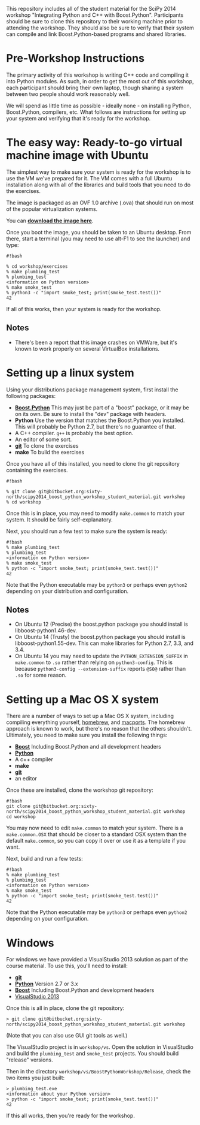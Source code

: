 This repository includes all of the student material for the SciPy 2014 workshop "Integrating Python and C++ with Boost.Python". Participants should be sure to clone this repository to their working machine 
prior to attending the workshop. They should also be sure to verify that their system can compile and link Boost.Python-based programs and shared libraries.

# **Pre-Workshop Instructions**

The primary activity of this workshop is writing C++ code and compiling it into Python modules. As such, in order to get the most out of this workshop, each participant should bring their own laptop, 
though sharing a system between two people should work reasonably well.

We will spend as little time as possible - ideally none - on installing Python, Boost.Python, compilers, etc. What follows are instructions for setting up your system and verifying that it's ready for the 
workshop.

# The easy way: Ready-to-go virtual machine image with Ubuntu #

The simplest way to make sure your system is ready for the workshop is to use the VM we've prepared for it. The VM comes with a full Ubuntu installation along with all of the libraries and build tools that 
you need to do the exercises.

The image is packaged as an OVF 1.0 archive (.ova) that should run on most of the popular virtualization systems.

You can [**download the image here**](https://www.dropbox.com/s/vs4oh9lsaiogtfy/BoostPythonWorkshop.ova).

Once you boot the image, you should be taken to an Ubuntu desktop. From there, start a terminal (you may need to use alt-F1 to see the launcher) and type:

```
#!bash

% cd workshop/exercises
% make plumbing_test
% plumbing_test
<information on Python version>
% make smoke_test
% python3 -c "import smoke_test; print(smoke_test.test())"
42
```

If all of this works, then your system is ready for the workshop.

## Notes

 * There's been a report that this image crashes on VMWare, but it's known to work properly on several VirtualBox installations.

# Setting up a linux system #
Using your distributions package management system, first install the following packages:

 * **[Boost.Python](http://boost.org)** This may just be part of a "boost" package, or it may be on its own. Be sure to install the "dev" package with headers.
 * **Python** Use the version that matches the Boost.Python you installed. This will probably be Python 2.7, but there's no guarantee of that.
 * A C++ compiler. `g++` is probably the best option.
 * An editor of some sort.
 * **[git](http://git-scm.com/)** To clone the exercises
 * **make** To build the exercises

Once you have all of this installed, you need to clone the git repository containing the exercises.

```
#!bash

% git clone git@bitbucket.org:sixty-north/scipy2014_boost_python_workshop_student_material.git workshop
% cd workshop
```

Once this is in place, you may need to modify `make.common` to match your system. It should be fairly self-explanatory.

Next, you should run a few test to make sure the system is ready:

```
#!bash
% make plumbing_test
% plumbing_test
<information on Python version>
% make smoke_test
% python -c "import smoke_test; print(smoke_test.test())"
42
```

Note that the Python executable may be `python3` or perhaps even `python2` depending on your distribution and configuration.

## Notes

 * On Ubuntu 12 (Precise) the boost.python package you should install is libboost-python1.46-dev.
 * On Ubuntu 14 (Trusty) the boost.python package you should install is libboost-python1.55-dev. This can make libraries for Python 2.7, 3.3, and 3.4.
 * On Ubuntu 14 you may need to update the `PYTHON_EXTENSION_SUFFIX` in `make.common` to `.so` rather than relying on `python3-config`. This is because `python3-config --extension-suffix` reports `@SO@` rather than `.so` for some reason.  

# Setting up a Mac OS X system #

There are a number of ways to set up a Mac OS X system, including compiling everything yourself, [homebrew](http://brew.sh/), and [macports](http://www.macports.org/). The homebrew approach is known to 
work, but there's no reason that the others shouldn't. Ultimately, you need to make sure you install the following things:

 * **[Boost](http://boost.org)** Including Boost.Python and all development headers
 * **[Python](http://python.org)** 
 * A c++ compiler
 * **make**
 * **[git](http://git-scm.com/)**
 * an editor

Once these are installed, clone the workshop git repository:

```
#!bash
git clone git@bitbucket.org:sixty-north/scipy2014_boost_python_workshop_student_material.git workshop
cd workshop
```

You may now need to edit `make.common` to match your system. There is a `make.common.OSX` that should be closer to a standard OSX system than the default `make.common`, so you can 
copy it over or use it as a template if you want.

Next, build and run a few tests:

```
#!bash
% make plumbing_test
% plumbing_test
<information on Python version>
% make smoke_test
% python -c "import smoke_test; print(smoke_test.test())"
42
```

Note that the Python executable may be `python3` or perhaps even `python2` depending on your configuration.

# Windows #

For windows we have provided a VisualStudio 2013 solution as part of the course material. To use this, you'll need to install:

 * **[git](http://git-scm.com/)**
 * **[Python](http://python.org)** Version 2.7 or 3.x
 * **[Boost](http://boost.org)** Including Boost.Python and development headers
 * [VisualStudio 2013](http://www.visualstudio.com/en-us/products/visual-studio-express-vs.aspx)

Once this is all in place, clone the git repository:

```
> git clone git@bitbucket.org:sixty-north/scipy2014_boost_python_workshop_student_material.git workshop
```

(Note that you can also use GUI git tools as well.) 

The VisualStudio project is in `workshop/vs`. Open the solution in VisualStudio and build the `plumbing_test` and `smoke_test` projects. You should build
"release" versions.

Then in the directory `workshop/vs/BoostPythonWorkshop/Release`, check the two items you just built:

```
> plumbing_test.exe
<information about your Python version>
> python -c "import smoke_test; print(smoke_test.test())"
42
```

If this all works, then you're ready for the workshop.